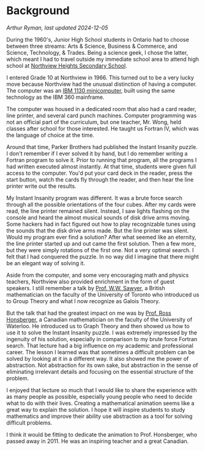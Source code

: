 # Background

*Arthur Ryman, last updated 2024-12-05*

During the 1960's, Junior High School students in Ontario had to choose
between three streams: Arts & Science, Business & Commerce, 
and Science, Technology, & Trades. 
Being a science geek, I chose the latter, which meant I had to travel
outside my immediate school area to attend high school at 
[Northview Heights Secondary School](https://schoolweb.tdsb.on.ca/northviewheights). 

I entered Grade 10 at Northview in 1966.
This turned out to be a very lucky move because
Northview had the unusual distinction of having a computer. 
The computer was an 
[IBM 1130 minicomputer](https://www.tnmoc.org/ibm1130),
built using the same technology as the IBM 360 mainframe.

The computer was housed in a dedicated room that also had a card reader,
line printer, and several card punch machines. 
Computer programming was not an official part of the curriculum, but
one teacher, Mr. Wong, held classes after school for those interested.
He taught us Fortran IV, which was the language of choice at the time.

Around that time, Parker Brothers had published the Instant Insanity puzzle.
I don't remember if I ever solved it by hand, but I do remember writing
a Fortran program to solve it. Prior to running that program,
all the programs I had written executed almost instantly.
At that time, students were given full access to the computer.
You'd put your card deck in the reader, press the start button, watch
the cards fly through the reader, and then hear the line printer write out
the results.

My Instant Insanity program was different. It was a brute force search
through all the possible orientations of the four cubes.
After my cards were read, the line printer remained silent.
Instead, I saw lights flashing on the console and 
heard the almost musical sounds of disk drive arms moving. 
Some hackers had in fact figured out how to play recognizable tunes
using the sounds that the disk drive arms made.
But the line printer was silent.
Would my program ever find a solution?
After what seemed like an eternity, the line printer started up
and out came the first solution. Then a few more, but they were simply
rotations of the first one. Not a very optimal search.
I felt that I had conquered the puzzle.
In no way did I imagine that there might be an elegant way of solving it.

Aside from the computer, and some very encouraging math and physics teachers,
Northview also provided enrichment in the form of guest speakers.
I still remember a talk by 
[Prof. W.W. Sawyer](https://www.wwsawyer.org), 
a British mathematician on the faculty of 
the University of Toronto who introduced us to Group Theory and 
what I now recognize as Galois Theory. 

But the talk that had the greatest impact on me
was by 
[Prof. Ross Honsberger](https://uwaterloo.ca/combinatorics-and-optimization/professor-ross-honsberger), 
a Canadian mathematician 
on the faculty of the University of Waterloo. 
He introduced us to Graph Theory
and then showed us how to use it to solve the Instant Insanity puzzle.
I was extremely impressed by the ingenuity of his solution,
especially in comparison to my brute force Fortran search.
That lecture had a big influence on my academic and professional career.
The lesson I learned was that sometimes a difficult problem
can be solved by looking at it in a different way.
It also showed me the power of abstraction.
Not abstraction for its own sake, but abstraction in the sense of
eliminating irrelevant details and focusing on the essential structure
of the problem.

I enjoyed that lecture so much that I would like to share the experience
with as many people as possible, especially young people who need to decide
what to do with their lives. 
Creating a mathematical animation seems like a great way to 
explain the solution.
I hope it will inspire students to study mathematics and improve their
ability use abstraction as a tool for solving difficult problems.

I think it would be fitting to dedicate the animation to Prof. Honsberger,
who passed away in 2011. He was an inspiring teacher and a great Canadian.
